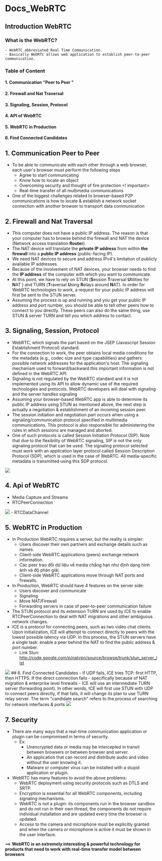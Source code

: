 # Docs_WebRTC

## Introduction WebRTC

  ### What is the WebRTC?
    - WebRTC abbreviated Real Time Communication.
    - Basically WebRTC allows web application to establish peer-to-peer communication.
  ### Table of Content
  #### 1. Communication "Peer to Peer "
  #### 2. Firewall and Nat Traversal
  #### 3. Signaling, Session, Protocol
  #### 4. API of WebRTC
  #### 5. WebRTC in Production
  #### 6. Find Connected Candidates

## 1. Communication Peer to Peer
  - To be able to communicate with each other through a web browser, each user's browser must perform the following steps
    + Agree to start communicating
    + Know how to locate an object
    + Overcoming security and thought of fire protection <! important>
    + Real-time transfer of all multimedia communications
  - One of the biggest challenges related to browser-based P2P communications is how to locate & establish a network socket connection with another browser to transport data communication

## 2. Firewall and Nat Traversal
  - This computer does not have a public IP address. The reason is that your computer has to browse behind the firewall and NAT the device (Network access translation **Router**).
  - The NAT device will translate the **private IP address** from within **the firewall** into a **public IP address** (public-facing IP).
  - We need NAT devices to secure and address IPv4's limitation of publicly available IP addresses.
  - Because of the involvement of NAT devices, your browser needs to find the **IP address** of the computer with which you want to communicate.
  - At this point, we have to rely on STUN (**S**ession **T**raversal **U**tilities for **N**AT ) and TURN (**T**raversal **U**sing **R**elays around **N**AT). 
In order for WebRTC technologies to work, a request for your public IP address will first be sent to the STUN server.
  - Assuming the process is up and running and you get your public IP address and port number, you should be able to tell other peers how to connect to you directly. These peers can also do the same thing, use STUN & server TURN and tell you which address to contact.
## 3. Signaling, Session, Protocol
  - WebRTC, which signals the part based on the JSEP (Javascript Session Establishment Protocol) standard.
  - For the connection to work, the peer obtains local media conditions for the metadata (e.g., codec size and type capabilities) and gathers possible network addresses for the application's host. The signaling mechanism used to forward/backward this important information is not defined in the WebRTC API.
  - Signaling is not regulated by the WebRTC standard and it is not implemented using its API to allow dynamic use of the required technologies and protocols. WebRTC developers will deal with signaling and the server handles signaling
  - Assuming your browser-based WebRTC app is able to determine its public IP address using STUN as mentioned above, the next step is actually a negotiation & establishment of an incoming session peer.
  - The session initiation and negotiation part occurs when using a signaling/communication protocol specified in multimedia communications. This protocol is also responsible for administering the rules in which sessions are managed and aborted.
  - One of such protocols is called Session Initiation Protocol (SIP). Note that due to the flexibility of WebRTC signaling, SIP is not the only signaling protocol that can be used. The signaling protocol selected must work with an application layer protocol called Session Description Protocol (SDP), which is used in the case of WebRTC. All media-specific metadata is transmitted using this SDP protocol.

<img src="https://cdn-images-1.medium.com/max/1000/0*SXRTlnVxy2-hE9ZX" />

## 4. Api of WebRTC
  - Media Capture and Streams 
  - RTCPeerConnection
<img src="https://cdn-images-1.medium.com/max/1000/0*Nm9r_NLcAhJernmo">
  - RTCDataChannel

## 5. WebRTC in Production
  - In Production WebRTC requires a server, but the reality is simpler:
    - Users discover their own partners and exchange details such as names.
    - Client-side WebRTC applications (peers) exchange network information.
    - Các peer trao đổi dữ liệu về media chẳng hạn như định dạng hình ảnh và độ phân giải.
    - Client-side WebRTC applications move through NAT ports and firewalls.
  - In Production, WebRTC should have 4 features on the server side:
    - Users discover and communicate
    - Signaling
    - Move NAT/Firewall
    - Forwarding servers in case of peer-to-peer communication failure
  - The STUN protocol and its extension TURN are used by ICE to enable RTCPeerConnection to deal with NAT migrations and other ambiguous network changes.
  - ICE is a protocol for connecting peers, such as two video chat clients. Upon initialization, ICE will attempt to connect directly to peers with the lowest possible latency via UDP. In this process, the STUN servers have a single task: enable a peer behind the NAT to find the public address & port number.
    - Link Stun: http://code.google.com/p/natvpn/source/browse/trunk/stun_server_list
  <img src="https://cdn-images-1.medium.com/max/1000/1*ONNxJHqmMTXB1Nuq3qTNXQ.png">
## 6. Find Connected Candidates
  - If UDP fails, ICE tries TCP: first HTTP, then HTTPS. If the direct connection fails - specifically because of NAT migration & enterprise level firewalls - ICE will use an intermediate TURN server (forwarding point). In other words, ICE will first use STUN with UDP to connect peers directly, if that fails, it will change its plan to use TURN relay server. The term "candidate search" refers to the process of searching for network interfaces & ports
  <img src="https://cdn-images-1.medium.com/max/1000/1*0REL14sYPR34hY7yua6-PA.png">

## 7. Security
  - There are many ways that a real-time communication application or plugin can be compromised in terms of security.
    - Ex: 
      - Unencrypted data or media may be intercepted in transit between browsers or between browser and server.
      - An application that can record and distribute audio and video without the user knowing it.
      - Malware or computer virus can be installed with a stupid application or plugin.
  - WebRTC has many features to avoid the above problems:
    - WebRTC deployment using security protocols such as DTLS and SRTP.
    - Encryption is essential for all WebRTC components, including signaling mechanisms.
    - WebRTC is not a plugin: its components run in the browser sandbox and do not run in their own thread, the components do not require individual installation and are updated every time the browser is updated.
    - Access to the camera and microphone must be explicitly granted and when the camera or microphone is active it must be shown in the user interface.

  ==> **WebRTC is an extremely interesting & powerful technology for products that need to work with real-time transfer model between browsers**